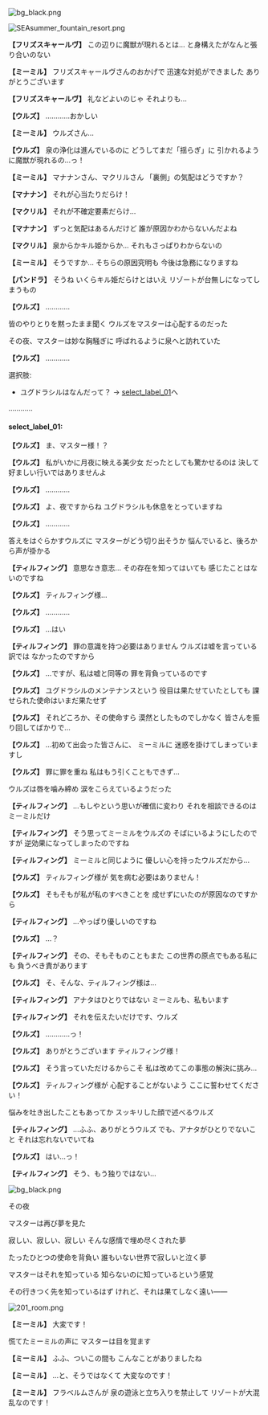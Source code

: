 
![bg_black.png](../images/backgrounds/bg_black.png)

![SEAsummer_fountain_resort.png](../images/backgrounds/SEAsummer_fountain_resort.png)

**【フリズスキャールヴ】**
この辺りに魔獣が現れるとは…
と身構えたがなんと張り合いのない

**【ミーミル】**
フリズスキャールヴさんのおかげで
迅速な対処ができました
ありがとうございます

**【フリズスキャールヴ】**
礼などよいのじゃ
それよりも…

**【ウルズ】**
…………おかしい

**【ミーミル】**
ウルズさん…

**【ウルズ】**
泉の浄化は進んでいるのに
どうしてまだ「揺らぎ」に
引かれるように魔獣が現れるの…っ！

**【ミーミル】**
マナナンさん、マクリルさん
「裏側」の気配はどうですか？

**【マナナン】**
それが心当たりだらけ！

**【マクリル】**
それが不確定要素だらけ…

**【マナナン】**
ずっと気配はあるんだけど
誰が原因かわからないんだよね

**【マクリル】**
泉からかキル姫からか…
それもさっぱりわからないの

**【ミーミル】**
そうですか…
そちらの原因究明も
今後は急務になりますね

**【パンドラ】**
そうね
いくらキル姫だらけとはいえ
リゾートが台無しになってしまうもの

**【ウルズ】**
…………

皆のやりとりを黙ったまま聞く
ウルズをマスターは心配するのだった

その夜、マスターは妙な胸騒ぎに
呼ばれるように泉へと訪れていた

**【ウルズ】**
…………

選択肢:
- ユグドラシルはなんだって？ → [select_label_01](#select_label_01)へ

…………

#### select_label_01:

**【ウルズ】**
ま、マスター様！？

**【ウルズ】**
私がいかに月夜に映える美少女
だったとしても驚かせるのは
決して好ましい行いではありませんよ

**【ウルズ】**
…………

**【ウルズ】**
よ、夜ですからね
ユグドラシルも休息をとっていますね

**【ウルズ】**
…………

答えをはぐらかすウルズに
マスターがどう切り出そうか
悩んでいると、後ろから声が掛かる

**【ティルフィング】**
意思なき意志…
その存在を知ってはいても
感じたことはないのですね

**【ウルズ】**
ティルフィング様…

**【ウルズ】**
…………

**【ウルズ】**
…はい

**【ティルフィング】**
罪の意識を持つ必要はありません
ウルズは嘘を言っている訳では
なかったのですから

**【ウルズ】**
…ですが、私は嘘と同等の
罪を背負っているのです

**【ウルズ】**
ユグドラシルのメンテナンスという
役目は果たせていたとしても
課せられた使命はいまだ果たせず

**【ウルズ】**
それどころか、その使命すら
漠然としたものでしかなく
皆さんを振り回してばかりで…

**【ウルズ】**
…初めて出会った皆さんに、
ミーミルに
迷惑を掛けてしまっていますし

**【ウルズ】**
罪に罪を重ね
私はもう引くこともできず…

ウルズは唇を噛み締め
涙をこらえているようだった

**【ティルフィング】**
…もしやという思いが確信に変わり
それを相談できるのはミーミルだけ

**【ティルフィング】**
そう思ってミーミルをウルズの
そばにいるようにしたのですが
逆効果になってしまったのですね

**【ティルフィング】**
ミーミルと同じように
優しい心を持ったウルズだから…

**【ウルズ】**
ティルフィング様が
気を病む必要はありません！

**【ウルズ】**
そもそもが私が私のすべきことを
成せずにいたのが原因なのですから

**【ティルフィング】**
…やっぱり優しいのですね

**【ウルズ】**
…？

**【ティルフィング】**
その、そもそものこともまた
この世界の原点でもある私にも
負うべき責があります

**【ウルズ】**
そ、そんな、ティルフィング様は…

**【ティルフィング】**
アナタはひとりではない
ミーミルも、私もいます

**【ティルフィング】**
それを伝えたいだけです、ウルズ

**【ウルズ】**
…………っ！

**【ウルズ】**
ありがとうございます
ティルフィング様！

**【ウルズ】**
そう言っていただけるからこそ
私は改めてこの事態の解決に挑み…

**【ウルズ】**
ティルフィング様が
心配することがないよう
ここに誓わせてください！

悩みを吐き出したこともあってか
スッキリした顔で述べるウルズ

**【ティルフィング】**
…ふふ、ありがとうウルズ
でも、アナタがひとりでないこと
それは忘れないでいてね

**【ウルズ】**
はい…っ！

**【ティルフィング】**
そう、もう独りではない…

![bg_black.png](../images/backgrounds/bg_black.png)

その夜

マスターは再び夢を見た

寂しい、寂しい、寂しい
そんな感情で埋め尽くされた夢

たったひとつの使命を背負い
誰もいない世界で寂しいと泣く夢

マスターはそれを知っている
知らないのに知っているという感覚

その行きつく先を知っているはず
けれど、それは果てしなく遠い――

![201_room.png](../images/backgrounds/201_room.png)

**【ミーミル】**
大変です！

慌てたミーミルの声に
マスターは目を覚ます

**【ミーミル】**
ふふ、ついこの間も
こんなことがありましたね

**【ミーミル】**
…と、そうではなくて
大変なのです！

**【ミーミル】**
フラベルムさんが
泉の遊泳と立ち入りを禁止して
リゾートが大混乱なのです！
